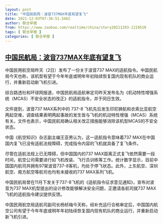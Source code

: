 ```yaml
---
layout: post
title: "中国民航局：波音737MAX年底有望复飞"
date: 2021-12-03T07:36:51.546Z
author: 联合早报
from: https://www.zaobao.com/realtime/china/story20211203-1219510
tags: [ 联合早报 ]
categories: [ 联合早报 ]
---
```

<!--1638519660000-->
[中国民航局：波音737MAX年底有望复飞](https://www.zaobao.com/realtime/china/story20211203-1219510)
------

<div>
<p>中国民用航空局昨天（2日）发布了一份关于波音737 MAX的适航指令。中国民航局今天也称，该机型有望于今年年底或明年年初陆续恢复国内现有机队的商业运行，并重新启动新飞机引进。</p><p>综合路透社和环球网报道，中国民航局适航审定司昨天发布名为《机动特性增强系统（MCAS）不安全状态的改正》的适航指令，并于同日生效。</p><p>文件提到，波音737 MAX系列中的 737-8 飞机先后发生印尼狮航和衣索比亚航空两起空难，调查结果表明两起事故的发生皆与飞机的机动特性增强（MCAS）系统有关。文件也表示，中国民航局确认相关改正措施能够消除该机型MCAS的不安全状态。</p><section id="imu"><div id="dfp-ad-imu1">        </div></section><p>中国《航空知识》杂志副主编王亚男认为，这一适航指令意味着737 MAX在中国国内复飞已没有适航法规障碍，完成指令内容的飞机就具备了复飞条件。</p><p>尽管在适航法规上已无障碍，但中国国内的737 MAX距离正式复飞依然需要一段时间，航空公司需要进行如飞机改装、飞行员训练等工作。统计数字显示，目前中国国内航司共拥有97架波音737-8客机，均处于停飞状态。此外，上东航空、深圳航空、南方航空等航司也均有未接收的737 MAX系列飞机。</p><p>中国民航局曾在11月下发关于737-8飞机的《适航指令征求意见通知》，宣布对波音为737 MAX机型提出的设计修改能够解决安全问题，正邀请各航司就737 MAX飞机的适航指令建议提供反馈。</p><div id="innity-in-post"></div><div id="dfp-ad-midarticlespecial">        </div><p>中国民用航空局适航司副司长杨桢梅今天称，经补充运行合格审定后，中国国内航空公司有望于今年年底或明年年初陆续恢复国内现有机队的商业运行，并重新启动新飞机引进。</p>      <div class="cx_paywall_placeholder" id="sph_cdp_40"></div>
</div>
